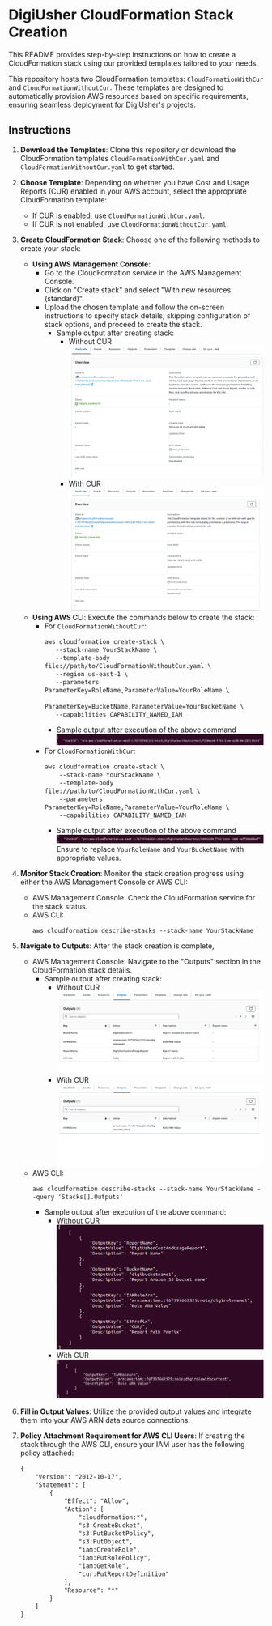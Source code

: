# DigiUsher CloudFormation Stack Creation

This README provides step-by-step instructions on how to create a CloudFormation stack using our provided templates tailored to your needs.

This repository hosts two CloudFormation templates: `CloudFormationWithCur` and `CloudFormationWithoutCur`. These templates are designed to automatically provision AWS resources based on specific requirements, ensuring seamless deployment for DigiUsher's projects.

## Instructions

1. **Download the Templates**:
   Clone this repository or download the CloudFormation templates `CloudFormationWithCur.yaml` and `CloudFormationWithoutCur.yaml` to get started.

2. **Choose Template**:
   Depending on whether you have Cost and Usage Reports (CUR) enabled in your AWS account, select the appropriate CloudFormation template:
   - If CUR is enabled, use `CloudFormationWithCur.yaml`.
   - If CUR is not enabled, use `CloudFormationWithoutCur.yaml`.

3. **Create CloudFormation Stack**:
   Choose one of the following methods to create your stack:

   - **Using AWS Management Console**:
     - Go to the CloudFormation service in the AWS Management Console.
     - Click on "Create stack" and select "With new resources (standard)".
     - Upload the chosen template and follow the on-screen instructions to specify stack details, skipping configuration of stack options, and proceed to create the stack.
        - Sample output after creating stack:
          - Without CUR 
            ![Alt text](outputs/consoleoutputwithoutcuraftercreation.png) 
          - With CUR
            ![Alt text](outputs/consoleoutputwithcuraftercreationstack.png) 
   - **Using AWS CLI**:
     Execute the commands below to create the stack:
     - For `CloudFormationWithoutCur`:
       ```
       aws cloudformation create-stack \
          --stack-name YourStackName \
          --template-body file://path/to/CloudFormationWithoutCur.yaml \
          --region us-east-1 \
          --parameters ParameterKey=RoleName,ParameterValue=YourRoleName \
                      ParameterKey=BucketName,ParameterValue=YourBucketName \
          --capabilities CAPABILITY_NAMED_IAM
       ```
       - Sample output after execution of the above command 
         ![Alt text](outputs/withoutcuroutputaftercreation.png) 
     - For `CloudFormationWithCur`:
       ```
       aws cloudformation create-stack \
           --stack-name YourStackName \
           --template-body file://path/to/CloudFormationWithCur.yaml \
           --parameters ParameterKey=RoleName,ParameterValue=YourRoleName \
           --capabilities CAPABILITY_NAMED_IAM
       ```
       - Sample output after execution of the above command 
        ![Alt text](outputs/withcuroutputaftercreation.png)
     Ensure to replace `YourRoleName` and `YourBucketName` with appropriate values.

4. **Monitor Stack Creation**:
   Monitor the stack creation progress using either the AWS Management Console or AWS CLI:
   - AWS Management Console: Check the CloudFormation service for the stack status.
   - AWS CLI:
     ```
     aws cloudformation describe-stacks --stack-name YourStackName
     ```

5. **Navigate to Outputs**:
   After the stack creation is complete,
   - AWS Management Console: Navigate to the "Outputs" section in the CloudFormation stack details.
     - Sample output after creating stack:
          - Without CUR 
            ![Alt text](outputs/consoleoutputwithoutcur.png) 
          - With CUR
            ![Alt text](outputs/consoleoutputwithcur.png) 
   - AWS CLI:
     ```
     aws cloudformation describe-stacks --stack-name YourStackName --query 'Stacks[].Outputs'
     ```
     - Sample output after execution of the above command:
       - Without CUR
        ![Alt text](outputs/withoutcuroutput.png) 
       - With CUR
        ![Alt text](outputs/withcuroutput.png) 

6. **Fill in Output Values**:
   Utilize the provided output values and integrate them into your AWS ARN data source connections.

7. **Policy Attachment Requirement for AWS CLI Users**:
   If creating the stack through the AWS CLI, ensure your IAM user has the following policy attached:
   ```
   {
       "Version": "2012-10-17",
       "Statement": [
           {
               "Effect": "Allow",
               "Action": [
                   "cloudformation:*",
                   "s3:CreateBucket",
                   "s3:PutBucketPolicy",
                   "s3:PutObject",
                   "iam:CreateRole",
                   "iam:PutRolePolicy",
                   "iam:GetRole",
                   "cur:PutReportDefinition"
               ],
               "Resource": "*"
           }
       ]
   }